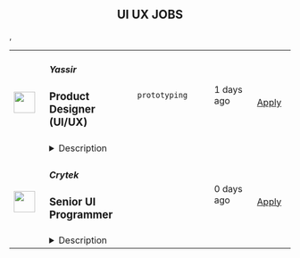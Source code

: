<div align="center"><h2>UI UX JOBS</h2></div><table><tr>
                <td width="100" height="100" rowspan="2">
                    <img src="https://remotive.com/job/1922445/logo" width="38px" height="auto">
                </td>
                <td width="300">
                    <h5>Yassir</h5>
                    <h3>Product Designer (UI/UX)</h3>
                </td>
                <td width="300">
                    <code>prototyping</code>
                </td>
                <td width="200">
                <text>1 days ago</text>
                </td>
                <td width="100" rowspan="2">
                <a href="https://remotive.com/remote-jobs/design/product-designer-ui-ux-1922445" align="right" target="_blank">Apply</a>
                </td>
            </tr>
            <tr>
                <td colspan="3">
                <details><summary>Description</summary>
                <div><strong><span style="">Yassir</span></strong><span style=""> is the leading super App in the Maghreb region set to changing the way daily services are provided. It currently operates in </span><strong><span style="">45 cities across Algeria, Morocco and Tunisia with recent expansions into France, Canada and Sub-Saharan Africa</span></strong><span style="">. It is backed (~</span><strong><span style="">$200M in funding</span></strong><span style="">) by VCs from Silicon Valley, Europe and other parts of the world. </span></div>
<div><span style="">We offer on-demand services such as ride-hailing and last-mile delivery. Building on this infrastructure, we are now introducing financial services to help our users pay, save and borrow digitally. </span></div>
<div><span style="">Helping usher the continent into a digital economy era. We’re not just about serving people - we’re about creating a marketplace to bring people what they need while infusing social values.</span></div>
<div> </div>
<div><span style="">ABOUT THE ROLE</span></div>
<div> </div>
<div>We are in search of a talented and motivated individual to join our team and start working on all sorts of interesting products.</div>
<div> </div>
<div>‍As a Product designer at Yassir, you will be responsible for driving product design initiatives from inception through execution. In this role, you will collaborate closely with product managers, engineers, analysts, and other cross-functional team members within the organization to ensure that our products amaze and delight our users.</div>
<div> </div>
<div>We are looking for an experienced product designer to contribute to the effort in revamping our service. At Yassir, we put our users and data first. So we need Product Designers with smart UI/UX skills who are continuously adapting and excited to work on products that make the life of our people easier by the day. In this role, you will work cross-functionally to design and guide products from conception to launch by connecting the technical and business worlds and designing the product workflow from beginning to end.</div>
<p><br><br></p>
<div class="h3">TASKS</div>
<ul style="">
<li style="">Be responsible for creating end-to-end experiences, from start to finish.</li>
<li style="">Partner up with Product Managers to define design solutions.</li>
<li style="">Create and deliver high-quality user interfaces that help improve the overall design language of our products.</li>
<li style="">Have a 360º view of the area you're working on and the business in general.</li>
<li style="">Collaborate, assist and review junior designers.</li>
<li style="">Lead and participate in brainstorming sessions.</li>
<li style="">Present design projects to stakeholders and gather feedback.</li>
<li style="">Develop exhaustive design handoffs, and follow design implementations with developers.</li>
<li style="">Conduct design and usability tests.</li>
<li style="">Actively build and maintain internal design system.</li>
<li style="">Suggest improvements that contribute to the overall direction of our products and strategy.</li>
<li style="">Participate in shaping the design culture at YASSIR.</li>
<li style="">Help maintain and improve the internal design process.</li>
</ul>
<p><br><br></p>
<div class="h3">REQUIREMENTS</div>
<ul style="">
<li style="">4+ years experience designing digital experiences, in a professional environment.</li>
<li style="">Portfolio showcasing your work and great visual skills and attention to detail.</li>
<li style="">Experience designing for iOS, Android, and Web.</li>
<li style="">Ability to dissect and simplify complex problems.</li>
<li style="">High understanding of iOS and Android design language and system behavior and platform standards in general.</li>
<li style="">Advanced design tools mastery, such as Sketch or Figma.</li>
<li style="">High proficiency in producing high-fidelity prototypes using tools such as Principle, ProtoPie, Origami... etc.</li>
<li style="">Complete mastery of design principles.</li>
<li style="">Strong knowledge of product development process.</li>
<li style="">Always up to date with design industry news and best practices.</li>
<li style="">Large knowledge of design patterns.</li>
<li style="">Great written and verbal communication skills.</li>
<li style="">Team player, you enjoy working in teams and sharing your experience and knowledge with others.</li>
<li style="">Ability and willingness to learn and develop strong design leadership skills.</li>
<li style="">Experience working and building Design Systems.</li>
<li style="">A computer science graduate, relevant degree, or equivalent.</li>
<li style="">Experience in a rapidly growing company in the food delivery or on-demand service space is a plus.</li>
</ul>
<p><br><br></p>
<div class="h3">BENEFITS</div>
<ul style="">
<li style="">🚀 Perfect timing with renowned investors to build something great</li>
<li style="">🎯Outstanding mentors who will support you in your growth</li>
<li style="">💸 Attractive salary and you even get a stake in the company</li>
<li style="">📈 Extremely steep learning curve with own responsibility and intensive support</li>
<li style="">📣 Learn to be pragmatic and make quick and sustainable decisions</li>
<li style="">⏱️ Flexible working hours, because we care about your outcome and not output</li>
</ul>
<div> </div>
<p><br><br></p>
<div class="h3">WHY YOU SHOULD JOIN YASSIR</div>
<ul style="">
<li style="">Join one of the fastest-growing tech companies in North Africa.</li>
<li style="">Make a real impact on the world by helping us bring affordable financial and on-demand services to millions of Africans.</li>
<li style="">Work on some really hard technical challenges from identity infrastructure for Africans, digital payment networks to complex mapping and routing systems across the continent.</li>
<li style="">We are the first Algerian startup to go through Y Combinator program and we’re backed by top investors.</li>
</ul>
<div> </div>
<div> </div>
<div> </div>
<div>At Yassir, we believe in the power of diversity and the importance of an inclusive culture. So, if you're ready to bring your unique perspective and experiences to the table, then we're excited to listen.</div>
<div> </div>
<div>Don't just apply for a job, come and be a part of our journey. Let's create a better tomorrow together.</div>
<div> </div>
<div>We look forward to receiving your application!</div>
<div> </div>
<div>Best of luck,</div>
<div>Your Yassir TA Team</div>
<div> </div>
<div> </div>
<img src="https://remotive.com/job/track/1922445/blank.gif?source=public_api" alt=""/>
                </details>
                </td>
            </tr>,<tr>
                <td width="100" height="100" rowspan="2">
                    <img src="https://lever-client-logos.s3-us-west-2.amazonaws.com/2a61cdfd-29d3-4707-b965-c4527aa67d0c-1593500521772.png" width="38px" height="auto">
                </td>
                <td width="300">
                    <h5>Crytek</h5>
                    <h3>Senior UI Programmer</h3>
                </td>
                <td width="300">
                    <code></code>
                </td>
                <td width="200">
                <text>0 days ago</text>
                </td>
                <td width="100" rowspan="2">
                <a href="https://jobs.lever.co/crytek/f54e9f31-343c-4ffe-ba98-33afa607a9cb" align="right" target="_blank">Apply</a>
                </td>
            </tr>
            <tr>
                <td colspan="3">
                <details><summary>Description</summary>
                <div>Crytek is looking for an experienced and passionate <b>Senior</b>&nbsp;<b>UI Programmer</b> to work with the <a href="https://www.huntshowdown.com/" class="postings-link"><i>Hunt: Showdown</i></a> development team.</div><div><br></div><div>As Senior UI programmer, you will help develop the tools and interaction methods that are required for building user interfaces. Working closely with UX / UI Designers, you will play an important role in how the UI is built and how it will function. The ideal candidate has experience in different parts of game development.</div><div><br></div><div><u><b>Relocation &amp; Remote Work</b></u></div><div><br></div><div><span style="font-size: inherit">For this position, you have one of the following options:</span></div><div><br></div><div><span style="font-size: inherit">1. Come to our modern headquarters in Frankfurt and receive an attractive relocation package and have access to all of our benefits.</span></div><div><br></div><div><span style="font-size: inherit">2. If you are already living in one of the following countries, we are able to offer you a permanent work contract and allow you to work remotely&nbsp;as an employee&nbsp;from there.&nbsp;</span></div><div><span style="font-size: inherit">Germany</span></div><div><span style="font-size: inherit">Sweden</span></div><div><span style="font-size: inherit">United Kingdom</span></div><div><span style="font-size: inherit">Spain</span></div><div><span style="font-size: inherit">Poland</span></div><div><span style="font-size: inherit">Austria</span></div><div><br></div><div><span style="font-size: inherit">3. If you are interested in full-time remote work in any other country (max. +/- 2 hours CET), we&nbsp;can offer you&nbsp;a freelance contract arrangement.</span></div><h3>Responsibilities</h3><li>Develop, test, maintain and optimize the UI systems to work efficiently with the supported consoles and platforms, using CRYENGINE and Flash.</li><li>Meet the project’s schedule by breaking the long term goals into manageable tasks.</li><li>Complete tasks in a timely manner and to a consistent high quality standard.</li><li>Write clear, maintainable and portable code.</li><li>Display good communication and writing skills and create documentation where required.</li><li>Write technical and software design documents.</li><li>Work very closely with UI Artists, UX Designers, and other Engineers.</li>,<h3>Requirements</h3><li>5+ years of professional experience as UI Programmer in the games industry.</li><li>Bachelor’s degree in computer science or related field or equivialent work experience.</li><li>Excellent programming skills in C++ and object oriented programming.</li><li>Strong knowledge of Flash and ActionScript.</li><li>Comfortable working with Visual Studio and Adobe Flash CS6.</li><li>Worked on a UI oriented project.</li><li>Experience with writing custom controls, skins and other advanced UI features.</li><li>Experience with any game engines preferably experience with CRYENGINE.</li><li>Team player and self-driven.</li><li>Solid English skills, good communication skills with strong affinity for transparence.</li>,<h3>Pluses</h3><li>Working knowledge of Scaleform.</li><li>Experience with Python.</li><li>Experience in UX Design or development of UI systems.</li><li>Worked in multi-team agile development (SCRUM).&nbsp;</li><div><b><u>What you can expect from us</u></b></div><div><br></div><div><b>Career Path&nbsp;</b></div><div>Your professional development is important to us, so we have laid out a career plan to help you progress towards your goals and objectives.&nbsp;</div><div>&nbsp;</div><div><b>Company Apartment&nbsp;</b></div><div>To help you get settled, we provide you with a fully furnished company apartment during your first three months in Frankfurt.*&nbsp;</div><div><span style="font-size: 11pt">&nbsp;</span></div><div><b>Relocation&nbsp;Support&nbsp;</b></div><div>We offer a relocation budget and full coverage of flights to Frankfurt for you and your family.&nbsp;</div><div>You can expect extensive assistance with visa, work permits, and communication with authorities during the relocation process, as well as help settling into Germany (e.g. setting up appointments with banks, government agencies, schools, landlords, finding apartments etc.).*&nbsp;</div><div><b style="font-size: 11pt">&nbsp;&nbsp;&nbsp;&nbsp;&nbsp;&nbsp;&nbsp;&nbsp;&nbsp;&nbsp;&nbsp;&nbsp;</b></div><div><b>Public Transport Pass&nbsp;</b></div><div>Discover Frankfurt by bus, tram and metro – free of charge.*&nbsp;</div><div><span style="font-size: 11pt">&nbsp;</span></div><div><b>Gym Card&nbsp;</b></div><div>A healthy body is a healthy mind. We offer a membership at the premium gym chain Fitness First in Germany. Work out, join group fitness classes, or relax in the wellness facilities.</div><div><span style="font-size: 11pt">&nbsp;</span></div><div><b>International Environment&nbsp;</b></div><div>We truly embody diversity at Crytek. With employees from over 42 different countries, we define ourselves by our cultural diversity.&nbsp;</div><div>&nbsp;</div><div><b>German Classes&nbsp;</b></div><div>Understanding the local culture will make your stay abroad more enjoyable, and Crytek supports that by offering German language courses for you and your family.&nbsp;</div><div><span style="font-size: 11pt">&nbsp;&nbsp;&nbsp;&nbsp;&nbsp;&nbsp;&nbsp;&nbsp;</span></div><div><b>Events</b></div><div>Join us on our exciting company events, including new starter breakfasts, summer and winter parties, our annual trip to Gamescom in Cologne, and many more!*&nbsp;</div><div>We are all gamers: stay connected and play games with your colleagues at our remote gaming parties.</div><div><span style="font-size: 11pt">&nbsp; &nbsp; </span></div><div><b>Vacation Days&nbsp;</b></div><div>At our Frankfurt office you can enjoy 24 days of vacation per year, and every 2 years you get 1 more (up to a maximum of 28 days). You will also have on average 10 public holidays on top of the days you take off. If you are working from another country, local standards apply.</div><div><span style="font-size: 11pt">&nbsp;&nbsp;</span></div><div>*only applicable to employees in Frankfurt. </div>
                </details>
                </td>
            </tr></table>